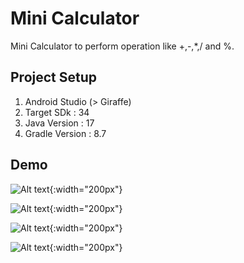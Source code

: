# Mini Calculator
Mini Calculator to perform operation like +,-,*,/ and %.

## Project Setup
1) Android Studio (> Giraffe)
2) Target SDk : 34
3) Java Version : 17
4) Gradle Version : 8.7

## Demo

![Alt text](assets/s1.jpg){:width="200px"}

![Alt text](assets/s2.jpg){:width="200px"}

![Alt text](assets/s3.jpg){:width="200px"}

![Alt text](assets/s4.jpg){:width="200px"}
